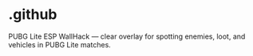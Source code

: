 # .github
PUBG Lite ESP WallHack — clear overlay for spotting enemies, loot, and vehicles in PUBG Lite matches.
